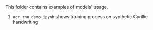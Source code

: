 This folder contains examples of models' usage.

1) ```ocr_rnn_demo.ipynb``` shows training process on synthetic Cyrillic handwriting

